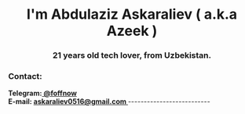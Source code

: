 <head>
<meta name="description" content="abdulaziz askaraliev Abdulaziz Asqaraliyev GitHub" />
<meta name="description" content="abdulaziz" /> 
<meta name="description" content="Askaraliev" /> 
<meta name="description" content="azeek" /> 
<meta name="description" content="azeek21" />
<meta name="description" content="malton" />
<meta name="description" content="Meabuck Alton" />
<meta name="description" content="azeek github" />
<meta name="description" content="abdulaziz github" /> 
<meta name="description" content="Askaraliev github" /> 
<meta name="description" content="azeek github" /> 
<meta name="description" content="azeek21 github" />
<meta name="description" content="malton github" />
<meta name="description" content="abdulaziz askaraliev github" /> 
</head>
<h1 align="center">I'm Abdulaziz Askaraliev ( a.k.a Azeek )</h1>
<h3 align="center">21 years old tech lover, from Uzbekistan.</h3>
<h3 align="left">Contact: </h3>
<b>
Telegram:<a href="https://t.me/foffnow" target="_blank"> @foffnow </a>
<br/>
E-mail: <a href="mailto:askaraliev0516@gmail.com"> askaraliev0516@gmail.com </a>
</b>
--------------------------
